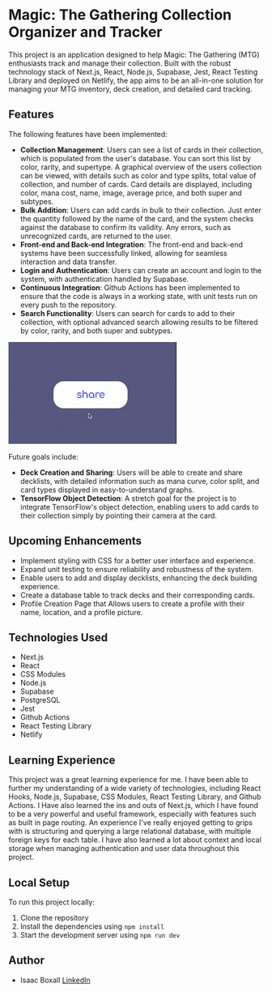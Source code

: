 # Magic: The Gathering Collection Organizer and Tracker

This project is an application designed to help Magic: The Gathering (MTG) enthusiasts track and manage their collection. Built with the robust technology stack of Next.js, React, Node.js, Supabase, Jest, React Testing Library and deployed on Netlify, the app aims to be an all-in-one solution for managing your MTG inventory, deck creation, and detailed card tracking. 

## Features

The following features have been implemented:

- **Collection Management**: Users can see a list of cards in their collection, which is populated from the user's database. You can sort this list by color, rarity, and supertype. A graphical overview of the users collection can be viewed, with details such as color and type splits, total value of collection, and number of cards. Card details are displayed, including color, mana cost, name, image, average price, and both super and subtypes.
- **Bulk Addition**: Users can add cards in bulk to their collection. Just enter the quantity followed by the name of the card, and the system checks against the database to confirm its validity. Any errors, such as unrecognized cards, are returned to the user.
- **Front-end and Back-end Integration**: The front-end and back-end systems have been successfully linked, allowing for seamless interaction and data transfer.
- **Login and Authentication**: Users can create an account and login to the system, with authentication handled by Supabase.
- **Continuous Integration**: Github Actions has been implemented to ensure that the code is always in a working state, with unit tests run on every push to the repository.
- **Search Functionality**: Users can search for cards to add to their collection, with optional advanced search allowing results to be filtered by color, rarity, and both super and subtypes.

![](https://github.com/Isaacboxall1/Share_Button_Component/blob/main/public/sharebutton.gif)


Future goals include:

- **Deck Creation and Sharing**: Users will be able to create and share decklists, with detailed information such as mana curve, color split, and card types displayed in easy-to-understand graphs.
- **TensorFlow Object Detection**: A stretch goal for the project is to integrate TensorFlow's object detection, enabling users to add cards to their collection simply by pointing their camera at the card.

## Upcoming Enhancements

- Implement styling with CSS for a better user interface and experience.
- Expand unit testing to ensure reliability and robustness of the system.
- Enable users to add and display decklists, enhancing the deck building experience.
- Create a database table to track decks and their corresponding cards.
- Profile Creation Page that Allows users to create a profile with their name, location, and a profile picture.

## Technologies Used

- Next.js
- React
- CSS Modules
- Node.js
- Supabase
- PostgreSQL
- Jest
- Github Actions
- React Testing Library
- Netlify

## Learning Experience

This project was a great learning experience for me. I have been able to further my understanding of a wide variety of technologies, including React Hooks, Node.js, Supabase, CSS Modules, React Testing Library, and Github Actions. I Have also learned the ins and outs of Next.js, which I have found to be a very powerful and useful framework, especially with features such as built in page routing. An experience I've really enjoyed getting to grips with is structuring and querying a large relational database, with multiple foreign keys for each table. I have also learned a lot about context and local storage when managing authentication and user data throughout this project. 

## Local Setup

To run this project locally:

1. Clone the repository
2. Install the dependencies using `npm install`
3. Start the development server using `npm run dev`
## Author

- Isaac Boxall [LinkedIn](https://www.linkedin.com/in/isaac-boxall-310788138/)

